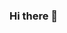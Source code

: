 ### Hi there 👋

<!--
I'm Bruce! I'm a fullstack JavaScript/TypeScript developer, mostly using React and Express.

- 🔭 I’m currently working on: A P2P web application
- 🌱 I’m currently learning: Rust (So far I'm loving it)
- 👯 I’m looking to collaborate on: TypeScript/JavaScript projects. Preferibly with React or Nodejs.
- 🤔 I’m looking for help with: Contributing to open source. I want to contribute more.
- 💬 Ask me about: React, Nodejs, or Linux. I'm passionate about these topics!
- 📫 How to reach me: Twitter [@InfiniDream1](https://twitter.com/InfiniDream1) or email me at behopkinsjr@gmail.com
- 😄 Pronouns: He/Him
- ⚡ Fun fact: I love Pokémon games.
-->
